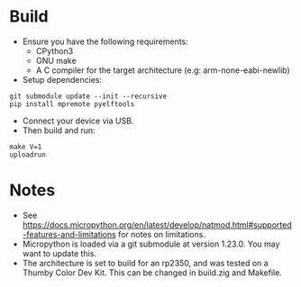 
# Build

* Ensure you have the following requirements:
  * CPython3
  * GNU make
  * A C compiler for the target architecture (e.g: arm-none-eabi-newlib)
* Setup dependencies:
```
git submodule update --init --recursive
pip install mpremote pyelftools
```
* Connect your device via USB.
* Then build and run:
```
make V=1
uploadrun
```

# Notes

* See https://docs.micropython.org/en/latest/develop/natmod.html#supported-features-and-limitations for notes on limitations.
* Micropython is loaded via a git submodule at version 1.23.0. You may want to update this.
* The architecture is set to build for an rp2350, and was tested on a Thumby Color Dev Kit. This can be changed in build.zig and Makefile.

